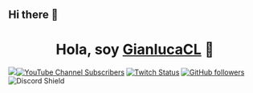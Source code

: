 ## Hi there 👋

<div align="center">
<h1 align="center">Hola, soy <a href="[https://about.me/contenla">GianlucaCL</a> 👋</h1>
</div>
<img src=![Yellow and Blue Bold Geometric Software Developer LinkedIn Banner](https://github.com/user-attachments/assets/f2a3dacf-96cf-4d08-8efb-e1a7694113d0)
""

[![YouTube Channel Subscribers](https://img.shields.io/youtube/channel/subscribers/UCIjEgHA1vatSR2K4rfcdNRg?style=social)](https://youtube.com/aristidevs?sub_confirmation=1)
[![Twitch Status](https://img.shields.io/twitch/status/aristidevs?style=social)](https://www.twitch.tv/aristidevs)
[![GitHub followers](https://img.shields.io/github/followers/arisguimera?style=social)](https://github.com/ArisGuimera)
![Discord Shield](https://discordapp.com/api/guilds/807719549075980308/widget.png?style=shield)
<!--
**GianlucaCL/GianlucaCL** is a ✨ _special_ ✨ repository because its `README.md` (this file) appears on your GitHub profile.

Here are some ideas to get you started:

- 🔭 I’m currently working on ...
- 🌱 I’m currently learning ...
- 👯 I’m looking to collaborate on ...
- 🤔 I’m looking for help with ...
- 💬 Ask me about ...
- 📫 How to reach me: ...
- 😄 Pronouns: ...
- ⚡ Fun fact: ...
-->
